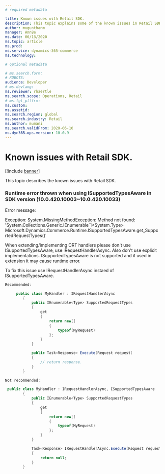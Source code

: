 ```yaml
---
# required metadata

title: Known issues with Retail SDK.
description: This topic explains some of the known issues in Retail SDK.
author: mugunthanm 
manager: AnnBe
ms.date: 06/18/2020
ms.topic: article
ms.prod: 
ms.service: dynamics-365-commerce
ms.technology: 

# optional metadata

# ms.search.form: 
# ROBOTS: 
audience: Developer
# ms.devlang: 
ms.reviewer: rhaertle
ms.search.scope: Operations, Retail 
# ms.tgt_pltfrm: 
ms.custom: 
ms.assetid: 
ms.search.region: global
ms.search.industry: Retail
ms.author: mumani
ms.search.validFrom: 2020-06-10
ms.dyn365.ops.version: 10.0.9
---
```


# Known issues with Retail SDK.

[!include [banner](../../includes/banner.md)]

This topic describes the known issues with Retail SDK.


### Runtime error thrown when using ISupportedTypesAware in SDK version (10.0.420.10003~10.0.420.10033)

Error message: 

Exception: System.MissingMethodException: Method not found: 'System.Collections.Generic.IEnumerable`1<System.Type> 
Microsoft.Dynamics.Commerce.Runtime.ISupportedTypesAware.get_SupportedRequestTypes()'


When extending/implementing CRT handlers please don't use ISupportedTypesAware, use  IRequestHandlerAsync. 
Also don't use  explicit implementations. ISupportedTypesAware is not supported and if used in extension it may cause runtime error.

To fix this issue use IRequestHandlerAsync instaed of ISupportedTypesAware.

```C#
Recommended:

     public class MyHandler : IRequestHandlerAsync
        {
            public IEnumerable<Type> SupportedRequestTypes
            {
                get
                {
                    return new[]
                    {
                        typeof(MyRequest)
                    };
                }
            }

            public Task<Response> Execute(Request request)
            {
                // return response.
            }
        }

Not recommended:

 public class MyHandler : IRequestHandlerAsync, ISupportedTypesAware
        {
            public IEnumerable<Type> SupportedRequestTypes
            {
                get
                {
                    return new[]
                    {
                        typeof(MyRequest)
                    };
                }
            }

            Task<Response> IRequestHandlerAsync.Execute(Request request)
            {
                return null;
            }
        }
        
```
